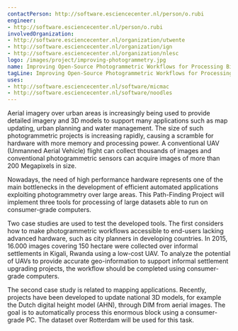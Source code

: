 ```yaml
---
contactPerson: http://software.esciencecenter.nl/person/o.rubi
engineer:
- http://software.esciencecenter.nl/person/o.rubi
involvedOrganization:
- http://software.esciencecenter.nl/organization/utwente
- http://software.esciencecenter.nl/organization/ign
- http://software.esciencecenter.nl/organization/nlesc
logo: /images/project/improving-photogrammetry.jpg
name: Improving Open-Source Photogrammetric Workflows for Processing Big Datasets
tagLine: Improving Open-Source Photogrammetric Workflows for Processing Big Datasets
uses:
- http://software.esciencecenter.nl/software/micmac
- http://software.esciencecenter.nl/software/noodles
---
```

Aerial imagery over urban areas is increasingly being used to provide detailed imagery and 3D models to support many applications such as map updating, urban planning and water management. The size of such photogrammetric projects is increasing rapidly, causing a scramble for hardware with more memory and processing power. A conventional UAV (Unmanned Aerial Vehicle) flight can collect thousands of images and conventional photogrammetric sensors can acquire images of more than 200 Megapixels in size.

Nowadays, the need of high performance hardware represents one of the main bottlenecks in the development of efficient automated applications exploiting photogrammetry over large areas. This Path-Finding Project will implement three tools for processing of large datasets able to run on consumer-grade computers.

Two case studies are used to test the developed tools. The first considers how to make photogrammetric workflows accessible to end-users lacking advanced hardware, such as city planners in developing countries. In 2015, 16.000 images covering 150 hectare were collected over informal settlements in Kigali, Rwanda using a low-cost UAV. To analyze the potential of UAVs to provide accurate geo-information to support informal settlement upgrading projects, the workflow should be completed using consumer-grade computers.

The second case study is related to mapping applications. Recently, projects have been developed to update national 3D models, for example the Dutch digital height model (AHN), through DIM from aerial images. The goal is to automatically process this enormous block using a consumer-grade PC. The dataset over Rotterdam will be used for this task.
